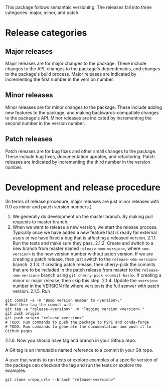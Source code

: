 This package follows semantaic versioning. The releases fall into three categories: major, minor, and patch.

# Release categories
## Major releases

Major releases are for major changes to the package. These include changes to the API, changes to the package's dependencies, and changes to the package's build process. Major releases are indicated by incrementing the first number in the version number.

## Minor releases

Minor releases are for minor changes to the package. These include adding new features to the package, and making backwards-compatible changes to the package's API. Minor releases are indicated by incrementing the second number in the version number.

## Patch releases

Patch releases are for bug fixes and other small changes to the package. These include bug fixes, documentation updates, and refactoring. Patch releases are indicated by incrementing the third number in the version number.

# Development and release procedure

(In terms of release procedure, major releases are just minor releases with 0.0 as minor and patch version numbers.)

1. We generally do development on the master branch. By making pull requests to master branch.
2. When we want to release a new version, we start the release process. Typically once we have added a new feature that is ready for external users or we have fixed a bug that is affecting a released version.
2.1.1. Run the tests and make sure they pass.
2.1.2. Create and switch to a new branch from master named `release-<mm-version>`, where `<mm-version>` is the new version number without patch version. If we are creating a patch release, then just switch to the `release-<mm-version>` branch.
2.1.3. If creating patch release, then cherry-pick the commits that are to be included in the patch release from master to the `release-<mm-version>` branch using `git cherry-pick <commit-hash>`. If creating a minor or major release, then skip this step.
2.1.4. Update the `<version>` number in the VERSION file where version is the full semver with patch version.
2.1.5. Run
```
git commit -a -m "Bump version number to <version>."
# And then tag the commit with
git tag -a "release-<version>" -m "Tagging version <version>."
git push origin
git push origin "release-<version>"
# TODO: Run commands to push the package to PyPI and conda-forge
# TODO: Run commands to generate the documentation and push it to Github pages
```
2.1.6. Now you should have tag and branch in your Github repo.

A Git tag is an immutable named reference to a commit in your Git repo.

A user that wants to run tests or explore examples of a specific version of the package can checkout the tag and run the tests or explore the examples.

```
git clone <repo_url> --branch "release-<version>"
```
